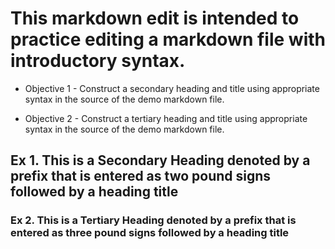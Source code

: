 # This markdown edit is intended to practice editing a markdown file with introductory syntax.



  * Objective 1 - Construct a secondary heading and title using appropriate syntax in the source of the demo markdown file.


  * Objective 2 - Construct a tertiary heading and title using appropriate syntax in the source of the demo markdown file.



## Ex 1. This is a Secondary Heading denoted by a prefix that is entered as two pound signs followed by a heading title



### Ex 2. This is a Tertiary Heading denoted by a prefix that is entered as three pound signs followed by a heading title
